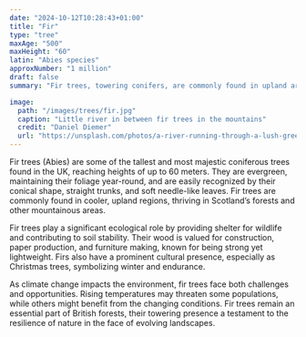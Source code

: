 ```yaml
---
date: "2024-10-12T10:28:43+01:00"
title: "Fir"
type: "tree"
maxAge: "500"
maxHeight: "60"
latin: "Abies species"
approxNumber: "1 million"
draft: false
summary: "Fir trees, towering conifers, are commonly found in upland areas of the UK. Known for their symmetrical shape and evergreen foliage, they are a staple of British woodlands and a symbol of endurance in colder climates."

image:
  path: "/images/trees/fir.jpg"
  caption: "Little river in between fir trees in the mountains"
  credit: "Daniel Diemer"
  url: "https://unsplash.com/photos/a-river-running-through-a-lush-green-forest-EKTu-nqGTpY?utm_content=creditCopyText&utm_medium=referral&utm_source=unsplash"
---
```


Fir trees (Abies) are some of the tallest and most majestic coniferous trees found in the UK, reaching heights of up to 60 meters. They are evergreen, maintaining their foliage year-round, and are easily recognized by their conical shape, straight trunks, and soft needle-like leaves. Fir trees are commonly found in cooler, upland regions, thriving in Scotland’s forests and other mountainous areas.

Fir trees play a significant ecological role by providing shelter for wildlife and contributing to soil stability. Their wood is valued for construction, paper production, and furniture making, known for being strong yet lightweight. Firs also have a prominent cultural presence, especially as Christmas trees, symbolizing winter and endurance.

As climate change impacts the environment, fir trees face both challenges and opportunities. Rising temperatures may threaten some populations, while others might benefit from the changing conditions. Fir trees remain an essential part of British forests, their towering presence a testament to the resilience of nature in the face of evolving landscapes.
